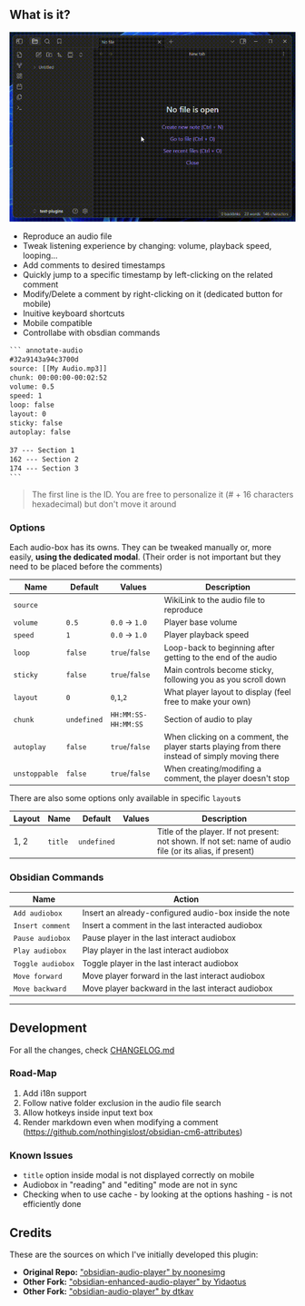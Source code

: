 ## What is it?

![Preview GIF](static/preview2.gif)

-   Reproduce an audio file
-   Tweak listening experience by changing: volume, playback speed, looping...
-   Add comments to desired timestamps
-   Quickly jump to a specific timestamp by left-clicking on the related comment
-   Modify/Delete a comment by right-clicking on it (dedicated button for mobile)
-   Inuitive keyboard shortcuts
-   Mobile compatible
-   Controllabe with obsdian commands

````
``` annotate-audio
#32a9143a94c3700d
source: [[My Audio.mp3]]
chunk: 00:00:00-00:02:52
volume: 0.5
speed: 1
loop: false
layout: 0
sticky: false
autoplay: false

37 --- Section 1
162 --- Section 2
174 --- Section 3
```
````

> The first line is the ID. You are free to personalize it (# + 16 characters hexadecimal) but don't move it around

### Options

Each audio-box has its owns. They can be tweaked manually or, more easily, **using the dedicated modal**.
(Their order is not important but they need to be placed before the comments)

| Name          | Default     | Values              | Description                                                                                     |
| ------------- | ----------- | ------------------- | ----------------------------------------------------------------------------------------------- |
| `source`      |             |                     | WikiLink to the audio file to reproduce                                                         |
| `volume`      | `0.5`       | `0.0` → `1.0`       | Player base volume                                                                              |
| `speed`       | `1`         | `0.0` → `1.0`       | Player playback speed                                                                           |
| `loop`        | `false`     | `true`/`false`      | Loop-back to beginning after getting to the end of the audio                                    |
| `sticky`      | `false`     | `true`/`false`      | Main controls become sticky, following you as you scroll down                                   |
| `layout`      | `0`         | `0`,`1`,`2`         | What player layout to display (feel free to make your own)                                      |
| `chunk`       | `undefined` | `HH:MM:SS-HH:MM:SS` | Section of audio to play                                                                        |
| `autoplay`    | `false`     | `true`/`false`      | When clicking on a comment, the player starts playing from there instead of simply moving there |
| `unstoppable` | `false`     | `true`/`false`      | When creating/modifing a comment, the player doesn't stop                                       |

There are also some options only available in specific `layout`s

| Layout | Name    | Default     | Values | Description                                                                                               |
| ------ | ------- | ----------- | ------ | --------------------------------------------------------------------------------------------------------- |
| 1, 2   | `title` | `undefined` |        | Title of the player. If not present: not shown. If not set: name of audio file (or its alias, if present) |

### Obsidian Commands

| Name              | Action                                                 |
| ----------------- | ------------------------------------------------------ |
| `Add audiobox`    | Insert an already-configured audio-box inside the note |
| `Insert comment`  | Insert a comment in the last interacted audiobox       |
| `Pause audiobox`  | Pause player in the last interact audiobox             |
| `Play audiobox`   | Play player in the last interact audiobox              |
| `Toggle audiobox` | Toggle player in the last interact audiobox            |
| `Move forward`    | Move player forward in the last interact audiobox      |
| `Move backward`   | Move player backward in the last interact audiobox     |

---

## Development

For all the changes, check [CHANGELOG.md](https://github.com/12-VidE/annotate-audio/blob/master/CHANGELOG.md)

### Road-Map

1. Add i18n support
2. Follow native folder exclusion in the audio file search
3. Allow hotkeys inside input text box
4. Render markdown even when modifying a comment (https://github.com/nothingislost/obsidian-cm6-attributes)

### Known Issues

-   `title` option inside modal is not displayed correctly on mobile
-   Audiobox in "reading" and "editing" mode are not in sync
-   Checking when to use cache - by looking at the options hashing - is not efficiently done

## Credits

These are the sources on which I've initially developed this plugin:

-   **Original Repo:** ["obsidian-audio-player" by noonesimg](https://github.com/noonesimg/obsidian-audio-player)
-   **Other Fork:** ["obsidian-enhanced-audio-player" by Yidaotus](https://github.com/Yidaotus/obsidian-enhanced-audio-player)
-   **Other Fork:** ["obsidian-audio-player" by dtkav](https://github.com/dtkav/obsidian-audio-player)
